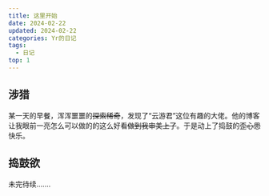 ```yaml
---
title: 这里开始
date: 2024-02-22
updated: 2024-02-22
categories: Yr的日记
tags:
  - 日记
top: 1
---
```


## 涉猎

某一天的早餐，浑浑噩噩的~~探索稀奇~~，发现了“云游君”这位有趣的大佬。他的博客让我眼前一亮怎么可以做的的这么好看~~做到我审美上了~~。于是动上了捣鼓的~~歪心思~~快乐。
<!-- more -->

## 捣鼓欲

未完待续.......
